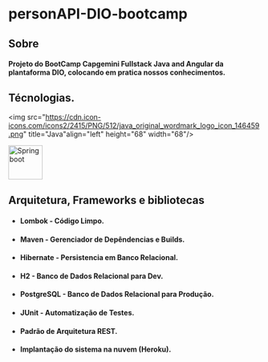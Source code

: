 
# personAPI-DIO-bootcamp

## Sobre
#### Projeto do BootCamp Capgemini Fullstack Java and Angular da plantaforma DIO, colocando em pratica nossos conhecimentos.



## Técnologias.

<img src="https://cdn.icon-icons.com/icons2/2415/PNG/512/java_original_wordmark_logo_icon_146459.png" title="Java"align="left" height="68" width="68"/>

<img src="https://devkico.itexto.com.br/wp-content/uploads/2014/08/spring-boot-project-logo.png" title="Springboot" height="68" width="68"/>



## Arquitetura, Frameworks e bibliotecas
- #### Lombok - Código Limpo.
- #### Maven - Gerenciador de Depêndencias e Builds.
- #### Hibernate - Persistencia em Banco Relacional.
- #### H2 - Banco de Dados Relacional para Dev.
- #### PostgreSQL - Banco de Dados Relacional para Produção.
- #### JUnit - Automatização de Testes.
- #### Padrão de Arquitetura REST.
- #### Implantação do sistema na nuvem (Heroku).